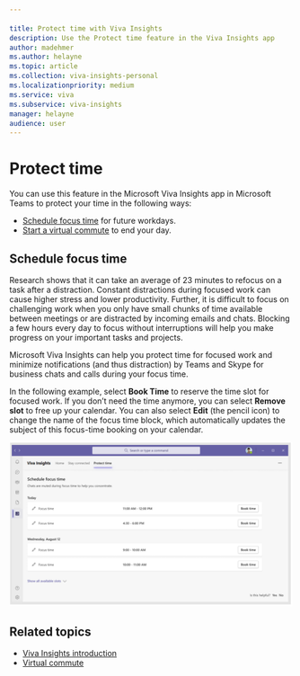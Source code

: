 ```yaml
---

title: Protect time with Viva Insights
description: Use the Protect time feature in the Viva Insights app  
author: madehmer
ms.author: helayne
ms.topic: article
ms.collection: viva-insights-personal
ms.localizationpriority: medium 
ms.service: viva
ms.subservice: viva-insights
manager: helayne
audience: user
---
```


# Protect time

You can use this feature in the Microsoft Viva Insights app in Microsoft Teams to protect your time in the following ways:

* [Schedule focus time](#schedule-focus-time) for future workdays.
* [Start a virtual commute](viva-insights-virtual-commute.md) to end your day.

## Schedule focus time

Research shows that it can take an average of 23 minutes to refocus on a task after a distraction. Constant distractions during focused work can cause higher stress and lower productivity. Further, it is difficult to focus on challenging work when you only have small chunks of time available between meetings or are distracted by incoming emails and chats. Blocking a few hours every day to focus without interruptions will help you make progress on your important tasks and projects.

Microsoft Viva Insights can help you protect time for focused work and minimize notifications (and thus distraction) by Teams and Skype for business chats and calls during your focus time.

In the following example, select **Book Time** to reserve the time slot for focused work. If you don’t need the time anymore, you can select **Remove slot** to free up your calendar. You can also select **Edit** (the pencil icon) to change the name of the focus time block, which automatically updates the subject of this focus-time booking on your calendar.

![Book focus time.](Images/book-time-2.png)

## Related topics

* [Viva Insights introduction](viva-teams-app.md)
* [Virtual commute](viva-insights-virtual-commute.md)
